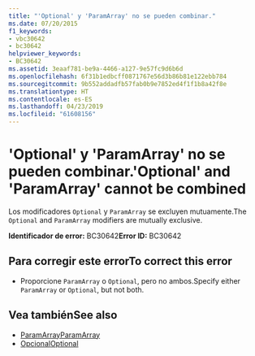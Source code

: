 ```yaml
---
title: "'Optional' y 'ParamArray' no se pueden combinar."
ms.date: 07/20/2015
f1_keywords:
- vbc30642
- bc30642
helpviewer_keywords:
- BC30642
ms.assetid: 3eaaf781-be9a-4466-a127-9e57fc9d6b6d
ms.openlocfilehash: 6f31b1edbcff0871767e56d3b86b81e122ebb784
ms.sourcegitcommit: 9b552addadfb57fab0b9e7852ed4f1f1b8a42f8e
ms.translationtype: HT
ms.contentlocale: es-ES
ms.lasthandoff: 04/23/2019
ms.locfileid: "61608156"
---
```

# <a name="optional-and-paramarray-cannot-be-combined"></a><span data-ttu-id="cbc49-102">'Optional' y 'ParamArray' no se pueden combinar.</span><span class="sxs-lookup"><span data-stu-id="cbc49-102">'Optional' and 'ParamArray' cannot be combined</span></span>
<span data-ttu-id="cbc49-103">Los modificadores `Optional` y `ParamArray` se excluyen mutuamente.</span><span class="sxs-lookup"><span data-stu-id="cbc49-103">The `Optional` and `ParamArray` modifiers are mutually exclusive.</span></span>  
  
 <span data-ttu-id="cbc49-104">**Identificador de error:** BC30642</span><span class="sxs-lookup"><span data-stu-id="cbc49-104">**Error ID:** BC30642</span></span>  
  
## <a name="to-correct-this-error"></a><span data-ttu-id="cbc49-105">Para corregir este error</span><span class="sxs-lookup"><span data-stu-id="cbc49-105">To correct this error</span></span>  
  
- <span data-ttu-id="cbc49-106">Proporcione `ParamArray` o `Optional`, pero no ambos.</span><span class="sxs-lookup"><span data-stu-id="cbc49-106">Specify either `ParamArray` or `Optional`, but not both.</span></span>  
  
## <a name="see-also"></a><span data-ttu-id="cbc49-107">Vea también</span><span class="sxs-lookup"><span data-stu-id="cbc49-107">See also</span></span>

- [<span data-ttu-id="cbc49-108">ParamArray</span><span class="sxs-lookup"><span data-stu-id="cbc49-108">ParamArray</span></span>](../../visual-basic/language-reference/modifiers/paramarray.md)
- [<span data-ttu-id="cbc49-109">Opcional</span><span class="sxs-lookup"><span data-stu-id="cbc49-109">Optional</span></span>](../../visual-basic/language-reference/modifiers/optional.md)
